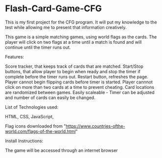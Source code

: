 # Flash-Card-Game-CFG

This is my first project for the CFG program. It will put my knowledge to the test while allowing me to present that information creatively.

This game is a simple matching games, using world flags as the cards. The player will click on two flags at a time until a match is found and will continue until the timer runs out. 

Features:

Score tracker, that keeps track of cards that are matched.
Start/Stop buttons, that allow player to begin when ready and stop the timer if complete before the timer runs out. 
Restart button, refreshes the page. 
Player cannot begin flipping cards before timer is started.
Player cannnot click on more than two cards at a time to prevent cheating. 
Card locations are randomized between games.
Easily scaleable - Timer can be adjusted and number of cards can easily be changed.

List of Technologies used:

HTML, 
CSS, 
JavaScript,

Flag icons downloaded from "https://www.countries-ofthe-world.com/flags-of-the-world.html"

Install Instructions:

The game will be accessed through an internet browser


